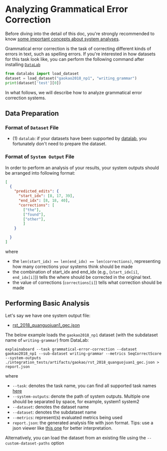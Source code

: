 # Analyzing Grammatical Error Correction

Before diving into the detail of this doc, you're strongly recommended to know [some
important concepts about system analyses](concepts_about_system_analysis.md).

Grammatical error correction is the task of correcting different kinds of errors in
text, such as spelling errors. If you're interested in how datasets for this task look
like, you can perform the following command after installing
[`DataLab`](https://github.com/ExpressAI/DataLab#installation)

```python
from datalabs import load_dataset
dataset = load_dataset("gaokao2018_np1", "writing_grammar")
print(dataset['test'][0])
```

In what follows, we will describe how to analyze grammatical error correction systems.

## Data Preparation

### Format of `Dataset` File

* (1) `datalab`: if your datasets have been supported by
  [datalab](https://github.com/ExpressAI/DataLab/tree/main/datasets), you fortunately
  don't need to prepare the dataset.

### Format of `System Output` File

In order to perform an analysis of your results, your system outputs should be arranged
into following format:

```json
[
  {
    "predicted_edits": {
      "start_idx": [8, 17, 39],
      "end_idx": [8, 18, 40],
      "corrections": [
        ["the"],
        ["found"],
        ["other"],
        ]
    }

  }
]
```

where

* the `len(start_idx) == len(end_idx) == len(corrections)`, representing how many
  corrections your systems think should be made
* the combination of start_idx and end_idx (e.g., (`start_idx[i]`, `end_idx[i]`)) tells
  the where should be corrected in the original text.
* the value of corrections (`corrections[i]`) tells what correction should be made

## Performing Basic Analysis

Let's say we have one system output file:

* [rst_2018_quanguojuan1_gec.json](https://github.com/neulab/ExplainaBoard/TBC)

The below example loads the `gaokao2018_np1` dataset (with the subdataset name of
`writing-grammar`) from DataLab:

```shell
explainaboard --task grammatical-error-correction --dataset gaokao2018_np1 --sub-dataset writing-grammar --metrics SeqCorrectScore --system-outputs ./integration_tests/artifacts/gaokao/rst_2018_quanguojuan1_gec.json > report.json
```

where

* `--task`: denotes the task name, you can find all supported task names
  [here](https://github.com/neulab/ExplainaBoard/blob/main/docs/cli_interface.md)
* `--system-outputs`: denote the path of system outputs. Multiple one should be
  separated by space, for example, system1 system2
* `--dataset`: denotes the dataset name
* `--dataset`: denotes the subdataset name
* `--metrics`: represent(s) evaluated metrics being used
* `report.json`: the generated analysis file with json format. Tips: use a json viewer
  like [this one](http://jsonviewer.stack.hu/) for better interpretation.

Alternatively, you can load the dataset from an existing file using the
`--custom-dataset-paths` option
